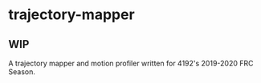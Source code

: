 # trajectory-mapper
## WIP
A trajectory mapper and motion profiler written for 4192's 2019-2020 FRC Season.
